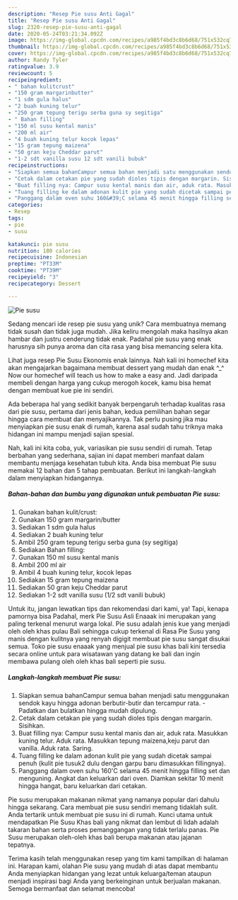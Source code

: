 ```yaml
---
description: "Resep Pie susu Anti Gagal"
title: "Resep Pie susu Anti Gagal"
slug: 2320-resep-pie-susu-anti-gagal
date: 2020-05-24T03:21:34.092Z
image: https://img-global.cpcdn.com/recipes/a985f4bd3c8b6d68/751x532cq70/pie-susu-foto-resep-utama.jpg
thumbnail: https://img-global.cpcdn.com/recipes/a985f4bd3c8b6d68/751x532cq70/pie-susu-foto-resep-utama.jpg
cover: https://img-global.cpcdn.com/recipes/a985f4bd3c8b6d68/751x532cq70/pie-susu-foto-resep-utama.jpg
author: Randy Tyler
ratingvalue: 3.9
reviewcount: 5
recipeingredient:
- " bahan kulitcrust"
- "150 gram margarinbutter"
- "1 sdm gula halus"
- "2 buah kuning telur"
- "250 gram tepung terigu serba guna sy segitiga"
- " Bahan filling"
- "150 ml susu kental manis"
- "200 ml air"
- "4 buah kuning telur kocok lepas"
- "15 gram tepung maizena"
- "50 gran keju Cheddar parut"
- "1-2 sdt vanilla susu 12 sdt vanili bubuk"
recipeinstructions:
- "Siapkan semua bahanCampur semua bahan menjadi satu menggunakan sendok kayu hingga adonan berbutir-butir dan tercampur rata. Padatkan dan bulatkan hingga mudah dipulung."
- "Cetak dalam cetakan pie yang sudah dioles tipis dengan margarin. Sisihkan."
- "Buat filling nya: Campur susu kental manis dan air, aduk rata. Masukkan kuning telur. Aduk rata. Masukkan tepung maizena,keju parut dan vanilla. Aduk rata. Saring."
- "Tuang filling ke dalam adonan kulit pie yang sudah dicetak sampai penuh (kulit pie tusuk2 dulu dengan garpu baru dimasukkan fillingnya)."
- "Panggang dalam oven suhu 160&#39;C selama 45 menit hingga filling set dan menguning. Angkat dan keluarkan dari oven. Diamkan sekitar 10 menit hingga hangat, baru keluarkan dari cetakan."
categories:
- Resep
tags:
- pie
- susu

katakunci: pie susu 
nutrition: 180 calories
recipecuisine: Indonesian
preptime: "PT33M"
cooktime: "PT39M"
recipeyield: "3"
recipecategory: Dessert

---
```



![Pie susu](https://img-global.cpcdn.com/recipes/a985f4bd3c8b6d68/751x532cq70/pie-susu-foto-resep-utama.jpg)

Sedang mencari ide resep pie susu yang unik? Cara membuatnya memang tidak susah dan tidak juga mudah. Jika keliru mengolah maka hasilnya akan hambar dan justru cenderung tidak enak. Padahal pie susu yang enak harusnya sih punya aroma dan cita rasa yang bisa memancing selera kita.

Lihat juga resep Pie Susu Ekonomis enak lainnya. Nah kali ini homechef kita akan mengajarkan bagaimana membuat dessert yang mudah dan enak ^_^ Now our homechef will teach us how to make a easy and. Jadi daripada membeli dengan harga yang cukup merogoh kocek, kamu bisa hemat dengan membuat kue pie ini sendiri.

Ada beberapa hal yang sedikit banyak berpengaruh terhadap kualitas rasa dari pie susu, pertama dari jenis bahan, kedua pemilihan bahan segar hingga cara membuat dan menyajikannya. Tak perlu pusing jika mau menyiapkan pie susu enak di rumah, karena asal sudah tahu triknya maka hidangan ini mampu menjadi sajian spesial.


Nah, kali ini kita coba, yuk, variasikan pie susu sendiri di rumah. Tetap berbahan yang sederhana, sajian ini dapat memberi manfaat dalam membantu menjaga kesehatan tubuh kita. Anda bisa membuat Pie susu memakai 12 bahan dan 5 tahap pembuatan. Berikut ini langkah-langkah dalam menyiapkan hidangannya.

<!--inarticleads1-->

##### Bahan-bahan dan bumbu yang digunakan untuk pembuatan Pie susu:

1. Gunakan  bahan kulit/crust:
1. Gunakan 150 gram margarin/butter
1. Sediakan 1 sdm gula halus
1. Sediakan 2 buah kuning telur
1. Ambil 250 gram tepung terigu serba guna (sy segitiga)
1. Sediakan  Bahan filling:
1. Gunakan 150 ml susu kental manis
1. Ambil 200 ml air
1. Ambil 4 buah kuning telur, kocok lepas
1. Sediakan 15 gram tepung maizena
1. Sediakan 50 gran keju Cheddar parut
1. Sediakan 1-2 sdt vanilla susu (1/2 sdt vanili bubuk)


Untuk itu, jangan lewatkan tips dan rekomendasi dari kami, ya! Tapi, kenapa pamornya bisa Padahal, merk Pie Susu Asli Enaaak ini merupakan yang paling terkenal menurut warga lokal. Pie susu adalah jenis kue yang menjadi oleh oleh khas pulau Bali sehingga cukup terkenal di Rasa Pie Susu yang manis dengan kulitnya yang renyah digigit membuat pie susu sangat disukai semua. Toko pie susu enaaak yang menjual pie susu khas bali kini tersedia secara online untuk para wisatawan yang datang ke bali dan ingin membawa pulang oleh oleh khas bali seperti pie susu. 

<!--inarticleads2-->

##### Langkah-langkah membuat Pie susu:

1. Siapkan semua bahanCampur semua bahan menjadi satu menggunakan sendok kayu hingga adonan berbutir-butir dan tercampur rata. - Padatkan dan bulatkan hingga mudah dipulung.
1. Cetak dalam cetakan pie yang sudah dioles tipis dengan margarin. Sisihkan.
1. Buat filling nya: Campur susu kental manis dan air, aduk rata. Masukkan kuning telur. Aduk rata. Masukkan tepung maizena,keju parut dan vanilla. Aduk rata. Saring.
1. Tuang filling ke dalam adonan kulit pie yang sudah dicetak sampai penuh (kulit pie tusuk2 dulu dengan garpu baru dimasukkan fillingnya).
1. Panggang dalam oven suhu 160&#39;C selama 45 menit hingga filling set dan menguning. Angkat dan keluarkan dari oven. Diamkan sekitar 10 menit hingga hangat, baru keluarkan dari cetakan.


Pie susu merupakan makanan nikmat yang namanya popular dari dahulu hingga sekarang. Cara membuat pie susu sendiri memang tidaklah sulit. Anda tertarik untuk membuat pie susu ini di rumah. Kunci utama untuk mendapatkan Pie Susu Khas bali yang nikmat dan lembut di lidah adalah takaran bahan serta proses pemanggangan yang tidak terlalu panas. Pie Susu merupakan oleh-oleh khas bali berupa makanan atau jajanan tepatnya. 

Terima kasih telah menggunakan resep yang tim kami tampilkan di halaman ini. Harapan kami, olahan Pie susu yang mudah di atas dapat membantu Anda menyiapkan hidangan yang lezat untuk keluarga/teman ataupun menjadi inspirasi bagi Anda yang berkeinginan untuk berjualan makanan. Semoga bermanfaat dan selamat mencoba!
